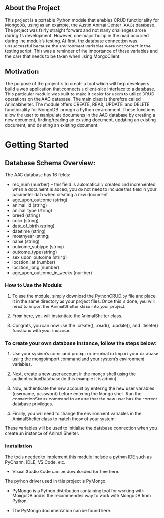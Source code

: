 ## About the Project
This project is a portable Python module that enables CRUD functionality for MongoDB, using as an example, the Austin Animal Center (AAC) database. The project was fairly straight forward and not many challenges arose during its development. However, one major bump in the road occurred during the module’s testing. At first, the database connection was unsuccessful because the environment variables were not correct in the testing script. This was a reminder of the importance of these variables and the care that needs to be taken when using MongoClient.

## Motivation
The purpose of the project is to create a tool which will help developers build a web application that connects a client-side interface to a database. This particular module was built to make it easier for users to utilize CRUD operations on the AAC database. The main class is therefore called AnimalShelter.
The module offers CREATE, READ, UPDATE, and DELETE functionality for MongoDB through a Python environment. These functions allow the user to manipulate documents in the AAC database by creating a new document, finding/reading an existing document, updating an existing document, and deleting an existing document. 

# Getting Started

## Database Schema Overview: 
The AAC database has 16 fields: 
- rec_num (number) – this field is automatically created and incremented when a document is added, you do not need to include this field in your parameter data when creating a new document
- age_upon_outcome (string)
- animal_id (string)
- animal_type (string)
- breed (string)
- color (string)
- date_of_birth (string)
- datetime (string)
- monthyear (string)
- name (string)
- outcome_subtype (string)
- outcome_type (string)
- sex_upon_outcome (string)
- location_lat (number)
- location_long (number)
- age_upon_outcome_in_weeks (number)

### How to Use the Module:
1.	To use the module, simply download the PythonCRUD.py file and place it in the same directory as your project files. Once this is done, you will need to import the AnimalShelter class into your project.

2.	From here, you will instantiate the AnimalShelter class. 

3.	Congrats, you can now use the .create(), .read(), .update(), and .delete() functions with your instance. 

 
### To create your own database instance, follow the steps below:
1.	Use your system’s command prompt or terminal to import your database using the mongoimport command and your system’s environment variables. 

2.	Next, create a new user account in the mongo shell using the authenticationDatabase (in this example it is admin).
   
4.	Now, authenticate the new account by entering the new user variables (username, password) before entering the Mongo shell. Run the connectionStatus command to ensure that the new user has the correct database privileges. 
 
5.	Finally, you will need to change the environment variables in the AnimalShelter class to match those of your system:

 
These variables will be used to initialize the database connection when you create an instance of Animal Shelter. 

### Installation
The tools needed to implement this module include a python IDE such as PyCharm, IDLE, VS Code, etc. 

-	Visual Studio Code can be downloaded for free here. 

The python driver used in this project is PyMongo.

-	PyMongo is a Python distribution containing tool for working with MongoDB and is the recommended way to work with MongoDB from Python. 

-	The PyMongo documentation can be found here. 

